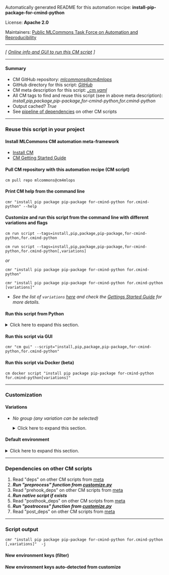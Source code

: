 Automatically generated README for this automation recipe: **install-pip-package-for-cmind-python**

License: **Apache 2.0**

Maintainers: [Public MLCommons Task Force on Automation and Reproducibility](https://github.com/mlcommons/ck/blob/master/docs/taskforce.md)

---
*[ [Online info and GUI to run this CM script](https://access.cknowledge.org/playground/?action=scripts&name=install-pip-package-for-cmind-python,b16ed087abab459c) ]*

---
#### Summary

* CM GitHub repository: *[mlcommons@cm4mlops](https://github.com/mlcommons/cm4mlops/tree/dev)*
* GitHub directory for this script: *[GitHub](https://github.com/mlcommons/cm4mlops/tree/dev/script/install-pip-package-for-cmind-python)*
* CM meta description for this script: *[_cm.yaml](_cm.yaml)*
* All CM tags to find and reuse this script (see in above meta description): *install,pip,package,pip-package,for-cmind-python,for.cmind-python*
* Output cached? *True*
* See [pipeline of dependencies](#dependencies-on-other-cm-scripts) on other CM scripts


---
### Reuse this script in your project

#### Install MLCommons CM automation meta-framework

* [Install CM](https://access.cknowledge.org/playground/?action=install)
* [CM Getting Started Guide](https://github.com/mlcommons/ck/blob/master/docs/getting-started.md)

#### Pull CM repository with this automation recipe (CM script)

```cm pull repo mlcommons@cm4mlops```

#### Print CM help from the command line

````cmr "install pip package pip-package for-cmind-python for.cmind-python" --help````

#### Customize and run this script from the command line with different variations and flags

`cm run script --tags=install,pip,package,pip-package,for-cmind-python,for.cmind-python`

`cm run script --tags=install,pip,package,pip-package,for-cmind-python,for.cmind-python[,variations] `

*or*

`cmr "install pip package pip-package for-cmind-python for.cmind-python"`

`cmr "install pip package pip-package for-cmind-python for.cmind-python [variations]" `


* *See the list of `variations` [here](#variations) and check the [Gettings Started Guide](https://github.com/mlcommons/ck/blob/dev/docs/getting-started.md) for more details.*

#### Run this script from Python

<details>
<summary>Click here to expand this section.</summary>

```python

import cmind

r = cmind.access({'action':'run'
                  'automation':'script',
                  'tags':'install,pip,package,pip-package,for-cmind-python,for.cmind-python'
                  'out':'con',
                  ...
                  (other input keys for this script)
                  ...
                 })

if r['return']>0:
    print (r['error'])

```

</details>


#### Run this script via GUI

```cmr "cm gui" --script="install,pip,package,pip-package,for-cmind-python,for.cmind-python"```

#### Run this script via Docker (beta)

`cm docker script "install pip package pip-package for-cmind-python for.cmind-python[variations]" `

___
### Customization


#### Variations

  * *No group (any variation can be selected)*
    <details>
    <summary>Click here to expand this section.</summary>

    * `_package.#`
      - Environment variables:
        - *CM_PIP_PACKAGE_NAME*: `#`
      - Workflow:

    </details>

#### Default environment

<details>
<summary>Click here to expand this section.</summary>

These keys can be updated via `--env.KEY=VALUE` or `env` dictionary in `@input.json` or using script flags.


</details>

___
### Dependencies on other CM scripts


  1. Read "deps" on other CM scripts from [meta](https://github.com/mlcommons/cm4mlops/tree/dev/script/install-pip-package-for-cmind-python/_cm.yaml)
  1. ***Run "preprocess" function from [customize.py](https://github.com/mlcommons/cm4mlops/tree/dev/script/install-pip-package-for-cmind-python/customize.py)***
  1. Read "prehook_deps" on other CM scripts from [meta](https://github.com/mlcommons/cm4mlops/tree/dev/script/install-pip-package-for-cmind-python/_cm.yaml)
  1. ***Run native script if exists***
  1. Read "posthook_deps" on other CM scripts from [meta](https://github.com/mlcommons/cm4mlops/tree/dev/script/install-pip-package-for-cmind-python/_cm.yaml)
  1. ***Run "postrocess" function from [customize.py](https://github.com/mlcommons/cm4mlops/tree/dev/script/install-pip-package-for-cmind-python/customize.py)***
  1. Read "post_deps" on other CM scripts from [meta](https://github.com/mlcommons/cm4mlops/tree/dev/script/install-pip-package-for-cmind-python/_cm.yaml)

___
### Script output
`cmr "install pip package pip-package for-cmind-python for.cmind-python [,variations]"  -j`
#### New environment keys (filter)

#### New environment keys auto-detected from customize

